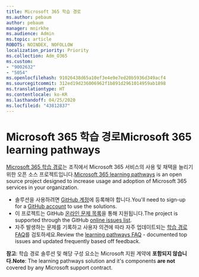 ```yaml
---
title: Microsoft 365 학습 경로
ms.author: pebaum
author: pebaum
manager: mnirkhe
ms.audience: Admin
ms.topic: article
ROBOTS: NOINDEX, NOFOLLOW
localization_priority: Priority
ms.collection: Adm_O365
ms.custom:
- "9002632"
- "5054"
ms.openlocfilehash: 91026438d65a10ef3e4e9e7ed20b5936d349acf4
ms.sourcegitcommit: 312ed19d236006962f1b891d2961014959ab1898
ms.translationtype: HT
ms.contentlocale: ko-KR
ms.lasthandoff: 04/25/2020
ms.locfileid: "43812837"
---
```

# <a name="microsoft-365-learning-pathways"></a><span data-ttu-id="5742d-102">Microsoft 365 학습 경로</span><span class="sxs-lookup"><span data-stu-id="5742d-102">Microsoft 365 learning pathways</span></span>

<span data-ttu-id="5742d-103">[Microsoft 365 학습 경로](https://docs.microsoft.com/office365/customlearning/)는 조직에서 Microsoft 365 서비스의 사용 및 채택을 늘리기 위한 오픈 소스 프로젝트입니다.</span><span class="sxs-lookup"><span data-stu-id="5742d-103">[Microsoft 365 learning pathways](https://docs.microsoft.com/office365/customlearning/) is an open source project designed to increase usage and adoption of Microsoft 365 services in your organization.</span></span>

- <span data-ttu-id="5742d-104">솔루션을 사용하려면 [GitHub 계정](http://aka.ms/joingithub)에 등록해야 합니다.</span><span class="sxs-lookup"><span data-stu-id="5742d-104">You'll need to sign-up for a [GitHub account](http://aka.ms/joingithub) to use the solutions.</span></span>
- <span data-ttu-id="5742d-105">이 프로젝트는 GitHub [온라인 문제 목록](https://aka.ms/CustomLearningHelp)을 통해 지원됩니다.</span><span class="sxs-lookup"><span data-stu-id="5742d-105">The project is supported through the GitHub [online issues list](https://aka.ms/CustomLearningHelp).</span></span>
- <span data-ttu-id="5742d-106">자주 발생하는 문제를 기록하고 사용자 의견에 따라 자주 업데이트되는 [학습 경로 FAQ](https://docs.microsoft.com/office365/customlearning/faq)를 검토하세요.</span><span class="sxs-lookup"><span data-stu-id="5742d-106">Review the [learning pathways FAQ](https://docs.microsoft.com/office365/customlearning/faq) - documented top issues and updated frequently based off feedback.</span></span>

<span data-ttu-id="5742d-107">**참고**: 학습 경로 솔루션 및 해당 구성 요소는 Microsoft 지원 계약에 **포함되지 않습니다.**</span><span class="sxs-lookup"><span data-stu-id="5742d-107">**Note**: The learning pathways solution and it's components **are not** covered by any Microsoft support contract.</span></span>
